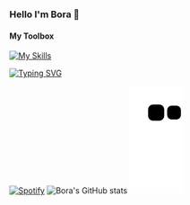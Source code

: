 ### Hello I'm Bora 👋

#### My Toolbox
[![My Skills](https://skillicons.dev/icons?i=js,html,css,wasm,rust,c,vim,git,aws,bootstrap,bash,cs,bots,discord,dotnet,figma,devto,idea,instagram,linkedin,md,linux,powershell,stackoverflow,twitter,visualstudio,vscode,webpack,nginx,vercel,mongodb,androidstudio)](https://skillicons.dev)

[![Typing SVG](https://readme-typing-svg.demolab.com?font=Fira+Code&size=16&duration=2000&pause=50&color=04F702&multiline=true&width=550&height=70&lines=Hello+how+are+you+%3F;How+would+you+like+to+develop+a+hobby+project+with+me%3F;You+can+contact+me+here+%22info%40bora.wiki%22)](https://git.io/typing-svg)

[![Spotify](https://novatorem.bgstatic.vercel.app/api/spotify)](https://open.spotify.com/artist/2QDHxmDObOuv9MCeBYiFtq?si=d29aa24bcc934e7b)
![Bora's GitHub stats](https://github-readme-stats.vercel.app/api?username=boravip1&show_icons=true&theme=codeSTACKr)
![Snake animation](https://github.com/madushadhanushka/github-readme/blob/output/github-contribution-snake.svg)

